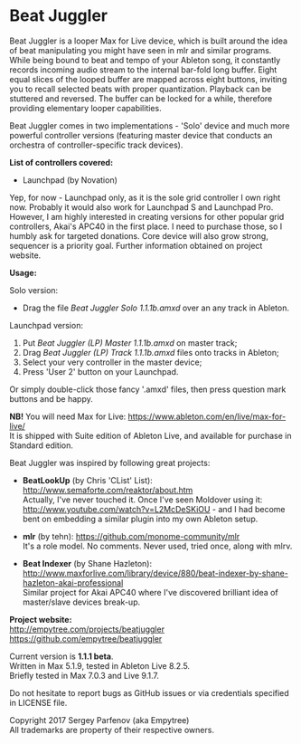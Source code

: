Beat Juggler
============

Beat Juggler is a looper Max for Live device, which is built around the idea of beat manipulating you might have seen in mlr and similar programs. While being bound to beat and tempo of your Ableton song, it constantly records incoming audio stream to the internal bar-fold long buffer. Eight equal slices of the looped buffer are mapped across eight buttons, inviting you to recall selected beats with proper quantization. Playback can be stuttered and reversed. The buffer can be locked for a while, therefore providing elementary looper capabilities.

Beat Juggler comes in two implementations - 'Solo' device and much more powerful controller versions (featuring master device that conducts an orchestra of controller-specific track devices).

**List of controllers covered:**
- Launchpad (by Novation)

Yep, for now - Launchpad only, as it is the sole grid controller I own right now. Probably it would also work for Launchpad S and Launchpad Pro. However, I am highly interested in creating versions for other popular grid controllers, Akai's APC40 in the first place. I need to purchase those, so I humbly ask for targeted donations. Core device will also grow strong, sequencer is a priority goal. Further information obtained on project website.

**Usage:**

Solo version:

- Drag the file *Beat Juggler Solo 1.1.1b.amxd* over an any track in Ableton.

Launchpad version:

1. Put *Beat Juggler (LP) Master 1.1.1b.amxd* on master track;
2. Drag *Beat Juggler (LP) Track 1.1.1b.amxd* files onto tracks in Ableton;
3. Select your very controller in the master device;
4. Press 'User 2' button on your Launchpad.

Or simply double-click those fancy '.amxd' files, then press question mark buttons and be happy.

**NB!** You will need Max for Live: https://www.ableton.com/en/live/max-for-live/  
It is shipped with Suite edition of Ableton Live, and available for purchase in Standard edition.

Beat Juggler was inspired by following great projects:

- **BeatLookUp** (by Chris 'CList' List): http://www.semaforte.com/reaktor/about.htm  
Actually, I've never touched it. Once I've seen Moldover using it: http://www.youtube.com/watch?v=L2McDeSKiOU - and I had become bent on embedding a similar plugin into my own Ableton setup.

- **mlr** (by tehn): https://github.com/monome-community/mlr  
It's a role model. No comments. Never used, tried once, along with mlrv.

- **Beat Indexer** (by Shane Hazleton): http://www.maxforlive.com/library/device/880/beat-indexer-by-shane-hazleton-akai-professional  
Similar project for Akai APC40 where I've discovered brilliant idea of master/slave devices break-up.

**Project website:**  
http://empytree.com/projects/beatjuggler  
https://github.com/empytree/beatjuggler

Current version is **1.1.1 beta**.  
Written in Max 5.1.9, tested in Ableton Live 8.2.5.  
Briefly tested in Max 7.0.3 and Live 9.1.7.  

Do not hesitate to report bugs as GitHub issues or via credentials specified in LICENSE file.

Copyright 2017 Sergey Parfenov (aka Empytree)  
All trademarks are property of their respective owners.